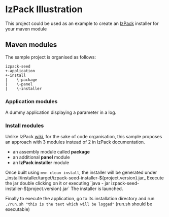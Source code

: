 # IzPack Illustration

This project could be used as an example to create an [IzPack](http://izpack.org/) installer for your maven module

## Maven modules
The sample project is organised as follows:

    izpack-seed
    +-application
    +-install
    |    \-package
    |    \-panel
    |    \-installer

### Application modules
A dummy application displaying a parameter in a log.

### Install modules
Unlike IzPack [wiki](https://izpack.atlassian.net/wiki/display/IZPACK/Compiling+Using+Maven), for the sake of code organisation, this sample proposes an approach with 3 modules instead of 2 in IzPack documentation.

* an assembly module called __package__
* an additional __panel__ module
* an __IzPack installer__ module

Once built using `mvn clean install`, the installer will be generated under _install/installer/target/izpack-seed-installer-${project.version}.jar_  
Execute the jar double clicking on it or executing `java - jar izpack-seed-installer-${project.version}.jar`
The installer is launched.

Finally to execute the application, go to its installation directory and run
`./run.sh "this is the text which will be logged"`
(run.sh should be executable)
